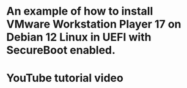 # An example of how to install VMware Workstation Player 17 on Debian 12 Linux in UEFI with SecureBoot enabled.

# YouTube tutorial video
